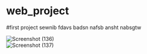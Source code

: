 # web_project
#first project
 sewnib fdavs badsn nafsb ansht nabsgtw
 
 

![Screenshot (136)](https://user-images.githubusercontent.com/98662905/194706758-bc6cdf14-5d56-4cb5-9de2-aff3cc595f98.png)  
![Screenshot (137)](https://user-images.githubusercontent.com/98662905/194706799-bdd138d0-ee7b-4205-9741-9fdb50b040e2.png)
